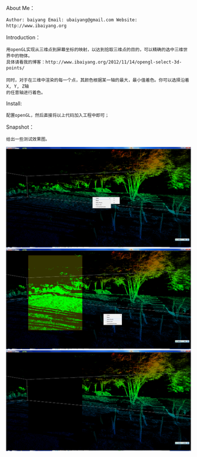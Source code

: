 About Me：

    Author: baiyang Email: ubaiyang@gmail.com Website: http://www.ibaiyang.org

Introduction：

    用openGL实现从三维点到屏幕坐标的映射，以达到拾取三维点的目的，可以精确的选中三维世界中的物体。
    具体请看我的博客：http://www.ibaiyang.org/2012/11/14/opengl-select-3d-points/
  
    同时，对于在三维中渲染的每一个点，其颜色根据某一轴的最大，最小值着色。你可以选择沿着X, Y, Z轴
    的任意轴进行着色。


Install:

    配置openGL，然后直接将以上代码加入工程中即可；


Snapshot：

    给出一些测试效果图。

![image](https://github.com/baiyang/cut_points_from_3d/raw/master/imgs/before_cut.png)
![image](https://github.com/baiyang/cut_points_from_3d/raw/master/imgs/select_area.png)
![image](https://github.com/baiyang/cut_points_from_3d/raw/master/imgs/after_cut.png)

